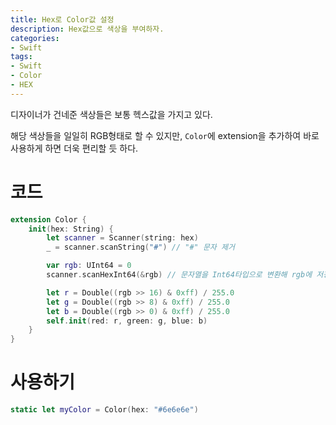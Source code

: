 ```yaml
---
title: Hex로 Color값 설정
description: Hex값으로 색상을 부여하자.
categories:
- Swift
tags:
- Swift
- Color
- HEX
---
```


디자이너가 건네준 색상들은 보통 헥스값을 가지고 있다.

해당 색상들을 일일히 RGB형태로 할 수 있지만, `Color`에 extension을 추가하여 바로 사용하게 하면 더욱 편리할 듯 하다.

# 코드
```swift
extension Color {
    init(hex: String) {
        let scanner = Scanner(string: hex)
        _ = scanner.scanString("#") // "#" 문자 제거

        var rgb: UInt64 = 0
        scanner.scanHexInt64(&rgb) // 문자열을 Int64타입으로 변환해 rgb에 저장

        let r = Double((rgb >> 16) & 0xff) / 255.0
        let g = Double((rgb >> 8) & 0xff) / 255.0
        let b = Double((rgb >> 0) & 0xff) / 255.0
        self.init(red: r, green: g, blue: b)
    }
}
```

# 사용하기
```swift
static let myColor = Color(hex: "#6e6e6e")
```